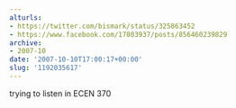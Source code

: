 ```yaml
---
alturls:
- https://twitter.com/bismark/status/325863452
- https://www.facebook.com/17803937/posts/856460239829
archive:
- 2007-10
date: '2007-10-10T17:00:17+00:00'
slug: '1192035617'
---
```


trying to listen in ECEN 370

